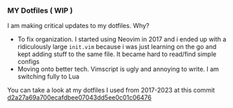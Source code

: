 ### MY Dotfiles ( WIP )

I am making critical updates to my dotfiles. Why?

- To fix organization. I started using Neovim in 2017 and i ended up with a ridiculously large `init.vim` because i was just learning on the go 
and kept adding stuff to the same file. It became hard to read/find simple configs
- Moving onto better tech. Vimscript is ugly and annoying to write. I am switching fully to Lua

You can take a look at my dotfiles I used from 2017-2023 at this commit [d2a27a69a700ecafdbee07043dd5ee0c01c06476](https://github.com/adelowo/dotfiles/commit/d2a27a69a700ecafdbee07043dd5ee0c01c06476)


